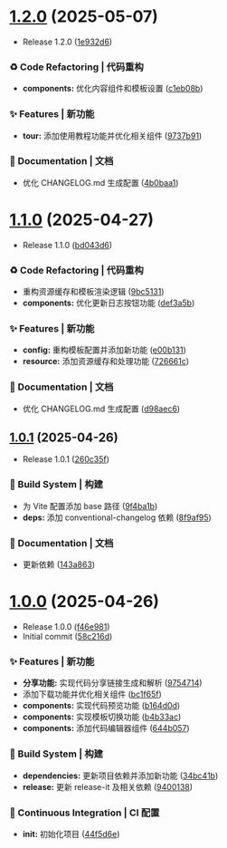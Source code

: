 # [1.2.0](https://github.com/wangxiaoze-view/playground/compare/1.1.0...1.2.0) (2025-05-07)


* Release 1.2.0 ([1e932d6](https://github.com/wangxiaoze-view/playground/commit/1e932d6d4a56adafd5d40012b6ae176a4aadd96e))


### ♻ Code Refactoring | 代码重构

* **components:** 优化内容组件和模板设置 ([c1eb08b](https://github.com/wangxiaoze-view/playground/commit/c1eb08bb4135ee8bc72f1c6c678d4558cf676205))


### ✨ Features | 新功能

* **tour:** 添加使用教程功能并优化相关组件 ([9737b91](https://github.com/wangxiaoze-view/playground/commit/9737b918b64836d9894a18dc8663240ec4c00858))


### 📝 Documentation | 文档

* 优化 CHANGELOG.md 生成配置 ([4b0baa1](https://github.com/wangxiaoze-view/playground/commit/4b0baa148942eae21e99fbe3f9d8764e5ee295d1))



# [1.1.0](https://github.com/wangxiaoze-view/playground/compare/1.0.1...1.1.0) (2025-04-27)


* Release 1.1.0 ([bd043d6](https://github.com/wangxiaoze-view/playground/commit/bd043d658b56e28104002a037ad9aea31e7fc37c))


### ♻ Code Refactoring | 代码重构

* 重构资源缓存和模板渲染逻辑 ([9bc5131](https://github.com/wangxiaoze-view/playground/commit/9bc513100cf8e556d7bf2e7925ae010c71608bb5))
* **components:** 优化更新日志按钮功能 ([def3a5b](https://github.com/wangxiaoze-view/playground/commit/def3a5b5919b14cc22b8a20e4f6749996af0d5fe))


### ✨ Features | 新功能

* **config:** 重构模板配置并添加新功能 ([e00b131](https://github.com/wangxiaoze-view/playground/commit/e00b131e1bdbdbba757b58f9ecd709a7df24dc2a))
* **resource:** 添加资源缓存和处理功能 ([726661c](https://github.com/wangxiaoze-view/playground/commit/726661c82fc22b5a062b36c28650105f7f51efcc))


### 📝 Documentation | 文档

* 优化 CHANGELOG.md 生成配置 ([d98aec6](https://github.com/wangxiaoze-view/playground/commit/d98aec6a5a9ad61245eff50f349b1c5742dd877c))



## [1.0.1](https://github.com/wangxiaoze-view/playground/compare/1.0.0...1.0.1) (2025-04-26)


* Release 1.0.1 ([260c35f](https://github.com/wangxiaoze-view/playground/commit/260c35fc94c01aa526f998dd9bdcb2982c6cdd4e))


### 👷‍ Build System | 构建

* 为 Vite 配置添加 base 路径 ([9f4ba1b](https://github.com/wangxiaoze-view/playground/commit/9f4ba1b11780f7b796710e6852799958aa5edad6))
* **deps:** 添加 conventional-changelog 依赖 ([8f9af95](https://github.com/wangxiaoze-view/playground/commit/8f9af95c284f2407b058aa5f1bc15eacca8cfe27))


### 📝 Documentation | 文档

* 更新依赖 ([143a863](https://github.com/wangxiaoze-view/playground/commit/143a8637e18f4c2a02bcb0ba4009b3021b1a42d8))



# [1.0.0](https://github.com/wangxiaoze-view/playground/compare/58c216dce67e7d50b808003b05a7cad0ca3a8921...1.0.0) (2025-04-26)


* Release 1.0.0 ([f46e981](https://github.com/wangxiaoze-view/playground/commit/f46e981de13165a9defc2a2b9e09999c6b8565a0))
* Initial commit ([58c216d](https://github.com/wangxiaoze-view/playground/commit/58c216dce67e7d50b808003b05a7cad0ca3a8921))


### ✨ Features | 新功能

* **分享功能:** 实现代码分享链接生成和解析 ([9754714](https://github.com/wangxiaoze-view/playground/commit/97547142067f190522ef90c75a1c50e4bd51b4e2))
* 添加下载功能并优化相关组件 ([bc1f65f](https://github.com/wangxiaoze-view/playground/commit/bc1f65f4ca0cec1c61ac3e6160f74c9eddb2d7ea))
* **components:** 实现代码预览功能 ([b164d0d](https://github.com/wangxiaoze-view/playground/commit/b164d0d24c911b6a0e6d612968ef283b69916d40))
* **components:** 实现模板切换功能 ([b4b33ac](https://github.com/wangxiaoze-view/playground/commit/b4b33acadc6b8058a5a47bbdf20d71e2b47619f4))
* **components:** 添加代码编辑器组件 ([644b057](https://github.com/wangxiaoze-view/playground/commit/644b057a324ce55748c4ba0ebcf5e69e6d9558e6))


### 👷‍ Build System | 构建

* **dependencies:** 更新项目依赖并添加新功能 ([34bc41b](https://github.com/wangxiaoze-view/playground/commit/34bc41b183fcdee057a1d1f43b63bf7ebe1e11ce))
* **release:** 更新 release-it 及相关依赖 ([9400138](https://github.com/wangxiaoze-view/playground/commit/940013855326e09a9abb0c67d8d2fc2398518f50))


### 🔧 Continuous Integration | CI 配置

* **init:** 初始化项目 ([44f5d6e](https://github.com/wangxiaoze-view/playground/commit/44f5d6e49e944014d19834e0c627205ed5010a92))



